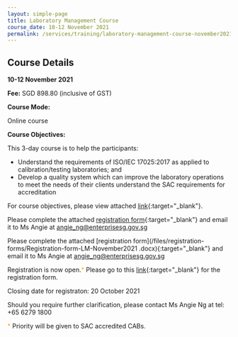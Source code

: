 ```yaml
---
layout: simple-page
title: Laboratory Management Course
course_date: 10-12 November 2021
permalink: /services/training/laboratory-management-course-november2021
---
```


## Course Details
**10-12 November 2021**

**Fee:** SGD 898.80 (inclusive of GST)
 
**Course Mode:**  

Online course

**Course Objectives:**
 
This 3-day course is to help the participants:
* Understand the requirements of ISO/IEC 17025:2017 as applied to calibration/testing laboratories; and  
* Develop a quality system which can improve the laboratory operations to meet the needs of their clients understand the SAC requirements for accreditation
 
For course objectives, please view attached [link](/files/training/Course-Objectives-LM.pdf){:target="_blank"}.


Please complete the attached [registration form](/files/registration-forms/Registration-form-LM-November2021.docx){:target="_blank"}
and email it to Ms Angie at <angie_ng@enterprisesg.gov.sg>


Please complete the attached [registration form](/files/registration-forms/Registration-form-LM-November2021 .docx){:target="_blank"}
and email it to Ms Angie at <angie_ng@enterprisesg.gov.sg>



Registration is  now open.<span style="color:orange;">*</span>  Please go to this [link](/files/registration-forms/Registration-form-(LM-and-IA-Mar-2019).docx){:target="_blank"} for the registration form.




Closing date for registraton:  20 October 2021
  
Should you require further clarification, please contact Ms Angie Ng at tel: +65 6279 1800

<span style="color:orange">*</span> Priority will be given to SAC accredited CABs.


